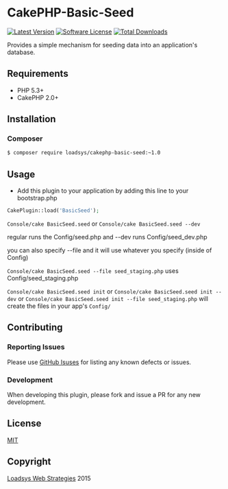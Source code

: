 # CakePHP-Basic-Seed

[![Latest Version](https://img.shields.io/github/release/loadsys/CakePHP-Basic-Seed.svg?style=flat-square)](https://github.com/loadsys/CakePHP-Basic-Seed/releases)
[![Software License](https://img.shields.io/badge/license-MIT-brightgreen.svg?style=flat-square)](LICENSE.md)
[![Total Downloads](https://img.shields.io/packagist/dt/loadsys/cakephp-basic-seed.svg?style=flat-square)](https://packagist.org/packages/loadsys/cakephp-basic-seed)

Provides a simple mechanism for seeding data into an application's database.

## Requirements

* PHP 5.3+
* CakePHP 2.0+

## Installation

### Composer

````bash
$ composer require loadsys/cakephp-basic-seed:~1.0
````

## Usage

* Add this plugin to your application by adding this line to your bootstrap.php

````php
CakePlugin::load('BasicSeed');
````

`Console/cake BasicSeed.seed` or `Console/cake BasicSeed.seed --dev`

regular runs the Config/seed.php and --dev runs Config/seed_dev.php

you can also specify --file and it will use whatever you specify (inside of Config)

`Console/cake BasicSeed.seed --file seed_staging.php` uses Config/seed_staging.php

`Console/cake BasicSeed.seed init` or `Console/cake BasicSeed.seed init --dev` or `Console/cake BasicSeed.seed init --file seed_staging.php` will create the files in your app's `Config/`

## Contributing

### Reporting Issues

Please use [GitHub Isuses](https://github.com/loadsys/CakePHP-Basic-Seed/issues) for listing any known defects or issues.

### Development

When developing this plugin, please fork and issue a PR for any new development.

## License ##

[MIT](https://github.com/loadsys/CakePHP-Basic-Seed/blob/master/LICENSE.md)

## Copyright ##

[Loadsys Web Strategies](http://www.loadsys.com) 2015
